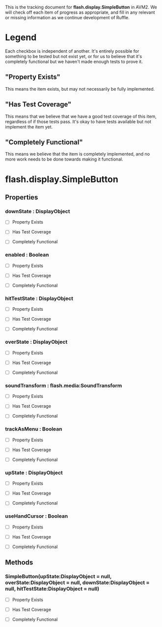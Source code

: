 This is the tracking document for **flash.display.SimpleButton** in AVM2. We will check off each item of progress as appropriate, and fill in any relevant or missing information as we continue development of Ruffle.
# Legend

Each checkbox is independent of another. It's entirely possible for something to be tested but not exist yet, or for us to believe that it's completely functional but we haven't made enough tests to prove it.
## "Property Exists"

This means the item exists, but may not necessarily be fully implemented.
## "Has Test Coverage"

This means that we believe that we have a good test coverage of this item, regardless of if those tests pass. It's okay to have tests available but not implement the item yet.
## "Completely Functional"

This means we believe that the item is completely implemented, and no more work needs to be done towards making it functional.
# flash.display.SimpleButton
## Properties
### downState : DisplayObject

* [ ] Property Exists

* [ ] Has Test Coverage

* [ ] Completely Functional


### enabled : Boolean

* [ ] Property Exists

* [ ] Has Test Coverage

* [ ] Completely Functional


### hitTestState : DisplayObject

* [ ] Property Exists

* [ ] Has Test Coverage

* [ ] Completely Functional


### overState : DisplayObject

* [ ] Property Exists

* [ ] Has Test Coverage

* [ ] Completely Functional


### soundTransform : flash.media:SoundTransform

* [ ] Property Exists

* [ ] Has Test Coverage

* [ ] Completely Functional


### trackAsMenu : Boolean

* [ ] Property Exists

* [ ] Has Test Coverage

* [ ] Completely Functional


### upState : DisplayObject

* [ ] Property Exists

* [ ] Has Test Coverage

* [ ] Completely Functional


### useHandCursor : Boolean

* [ ] Property Exists

* [ ] Has Test Coverage

* [ ] Completely Functional


## Methods
### SimpleButton(upState:DisplayObject = null, overState:DisplayObject = null, downState:DisplayObject = null, hitTestState:DisplayObject = null)

* [ ] Property Exists

* [ ] Has Test Coverage

* [ ] Completely Functional